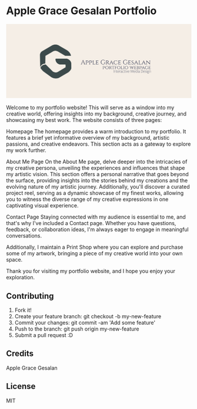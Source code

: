 # Apple Grace Gesalan Portfolio

![alt text](images/read_me.jpg "Grace Gesalan Portfolio")

Welcome to my portfolio website! This will serve as a window into my creative world, offering insights into my background,  creative journey, and showcasing my best work. The website consists of three pages:

Homepage
The homepage provides a warm introduction to my portfolio. It features a brief yet informative overview of my background, artistic passions, and creative endeavors. This section acts as a gateway to explore my work further.

About Me Page
On the About Me page, delve deeper into the intricacies of my creative persona, unveiling the experiences and influences that shape my artistic vision. This section offers a personal narrative that goes beyond the surface, providing insights into the stories behind my creations and the evolving nature of my artistic journey. Additionally, you'll discover a curated project reel, serving as a dynamic showcase of my finest works, allowing you to witness the diverse range of my creative expressions in one captivating visual experience. 

Contact Page
Staying connected with my audience is essential to me, and that's why I've included a Contact page. Whether you have questions, feedback, or collaboration ideas, I'm always eager to engage in meaningful conversations.

Additionally, I maintain a Print Shop where you can explore and purchase some of my artwork, bringing a piece of my creative world into your own space.

Thank you for visiting my portfolio website, and I hope you enjoy your exploration. 

## Contributing
1. Fork it!
2. Create your feature branch: git checkout -b my-new-feature
3. Commit your changes: git commit -am 'Add some feature'
4. Push to the branch: git push origin my-new-feature
5. Submit a pull request :D

## Credits

Apple Grace Gesalan

## License

MIT